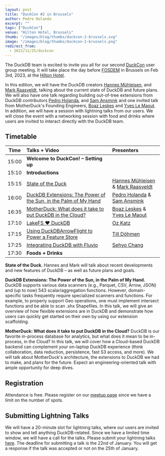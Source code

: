```yaml
---
layout: post
title: "DuckCon #2 in Brussels"
author: Pedro Holanda
excerpt: ""
tags: ["DuckCon"]
venue: "Hilton Hotel, Brussels"
thumb: "/images/blog/thumbs/duckcon-2-brussels.svg"
image: "/images/blog/thumbs/duckcon-2-brussels.png"
redirect_from:
  - 2022/11/25/duckcon
---
```


The DuckDB team is excited to invite you all for our second [DuckCon](https://www.meetup.com/duckdb/events/289021740/) user group meeting. It will take place the day before [FOSDEM](https://archive.fosdem.org/2023/) in Brussels on Feb 3rd, 2023, at the [Hilton Hotel](https://www.google.com/maps/search/?api=1&query=50.845947%2C%204.356138).

In this edition, we will have the DuckDB creators [Hannes Mühleisen](https://hannes.muehleisen.org/), and [Mark Raasveldt](https://mytherin.github.io/), talking about the current state of DuckDB and future plans. We will also have one talk regarding building out-of-tree extensions from DuckDB contributors [Pedro Holanda](https://pdet.github.io/), and [Sam Ansmink](https://www.linkedin.com/in/sam-ansmink-5a2b9093/?originalSubdomain=nl) and one invited talk from MotherDuck's Founding Engineers, [Boaz Leskes](https://www.linkedin.com/in/boazleskes/) and [Yves Le Maout](https://www.linkedin.com/in/yveslemaout/). In addition, we will have a session with lightning talks from our users. We will close the event with a networking session with food and drinks where users are invited to interact directly with the DuckDB team.

<!--more-->

## Timetable

| Time  |                                          Talks + Video                                          |                                                            Presenters                                                             |
|-------|:------------------------------------------------------------------------------------------------|:----------------------------------------------------------------------------------------------------------------------------------|
| 15:00 | **Welcome to DuckCon! – Setting up**                                                            |                                                                                                                                   |
| 15:10 | **Introductions**                                                                               |                                                                                                                                   |
| 15:15 | [State of the Duck](https://youtu.be/rdnPkLSkoyU)                                               | [Hannes Mühleisen](https://hannes.muehleisen.org/) & [Mark Raasveldt](https://mytherin.github.io/)                                |
| 16:00 | [DuckDB Extensions: The Power of the Sun, in the Palm of My Hand](https://youtu.be/UKo_LQyLTko) | [Pedro Holanda](https://pdet.github.io/) & [Sam Ansmink](https://www.linkedin.com/in/sam-ansmink-5a2b9093/?originalSubdomain=nl) |
| 16:35 | [MotherDuck: What does it take to put DuckDB in the Cloud?](https://youtu.be/tNNaG7e8_n8)       | [Boaz Leskes](https://www.linkedin.com/in/boazleskes/) & [Yves Le Maout](https://www.linkedin.com/in/yveslemaout/)                |
| 17:10 | [LakeFS ❤️ DuckDB](https://youtu.be/kUmQs7VwomQ)                                                | [Oz Katz](https://www.linkedin.com/in/oz-katz-4b3b389/)                                                                           |
| 17:15 | [Using DuckDBArrowFlight to Power a Feature Store](https://youtu.be/nCxIpMXvCp0)                | [Till Döhmen](https://www.linkedin.com/in/tdoehmen/)                                                                              |
| 17:25 | [Integrating DuckDB with Fluvio](https://youtu.be/7UeUL0wFklY)                                  | [Sehyo Chang](https://www.linkedin.com/in/sehyo/)                                                                                 |
| 17:30 | **Foods + Drinks**                                                                              |                                                                                                                                   |

**State of the Duck.** Hannes and Mark will talk about recent developments and new features of DuckDB – as well as future plans and goals.

**DuckDB Extensions: The Power of the Sun, in the Palm of My Hand.** DuckDB supports various data scanners (e.g., Parquet, CSV, Arrow, JSON) and (up to now) 543 scalar/aggregation functions. However, domain-specific tasks frequently require specialized scanners and functions. For example, to properly support Geo operations, one must implement intersect functions and be able to scan .shx Shapefiles. In this talk, we will give an overview of how flexible extensions are in DuckDB and demonstrate how users can quickly get started on their own by using our extension scaffolding.

**MotherDuck: What does it take to put DuckDB in the Cloud?** DuckDB is our favorite in-process database for analytics, but what does it mean to be in-process, in the Cloud? In this talk, we will cover how a Cloud-based DuckDB backend can complement your on-laptop DuckDB experience (think collaboration, data reduction, persistence, fast S3 access, and more). We will talk about MotherDuck's architecture, the extensions to DuckDB we had to make, and plans for the future. Expect an engineering-oriented talk with ample opportunity for deep dives.

## Registration

Attendance is free. Please register on our [meetup page](https://www.meetup.com/duckdb/events/289021740/) since we have a limit on the number of spots.

## Submitting Lightning Talks

We will have a 20-minute slot for lightning talks, where our users are invited to show and tell anything DuckDB-related. Since we have a limited time window, we will have a call for the talks.
Please submit your lightning talks [here](https://forms.gle/Z1eW7cAjCq568UGAA). The deadline for submitting a talk is the 22nd of January. You will get a response if the talk was accepted or not on the 25th of January.
